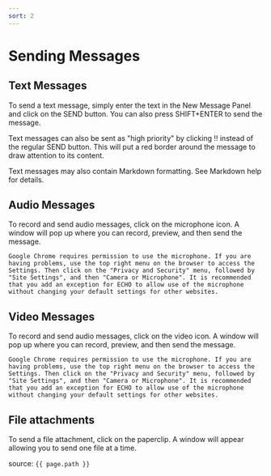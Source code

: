 ```yaml
---
sort: 2
---
```


# Sending Messages

## Text Messages
To send a text message, simply enter the text in the New Message Panel and click on the SEND button. You can also press SHIFT+ENTER to send the message.

Text messages can also be sent as "high priority" by clicking ‼ instead of the regular SEND button. This will put a red border around the message to draw attention to its content.

Text messages may also contain Markdown formatting. See Markdown help for details.

## Audio Messages 
To record and send audio messages, click on the microphone icon. A window will pop up where you can record, preview, and then send the message.

```note
Google Chrome requires permission to use the microphone. If you are having problems, use the top right menu on the browser to access the Settings. Then click on the "Privacy and Security" menu, followed by "Site Settings", and then "Camera or Microphone". It is recommended that you add an exception for ECHO to allow use of the microphone without changing your default settings for other websites.
```

## Video Messages 
To record and send audio messages, click on the video icon. A window will pop up where you can record, preview, and then send the message.

```note
Google Chrome requires permission to use the microphone. If you are having problems, use the top right menu on the browser to access the Settings. Then click on the "Privacy and Security" menu, followed by "Site Settings", and then "Camera or Microphone". It is recommended that you add an exception for ECHO to allow use of the microphone without changing your default settings for other websites.
```

## File attachments 
To send a file attachment, click on the paperclip. A window will appear allowing you to send one file at a time.

source: `{{ page.path }}`
